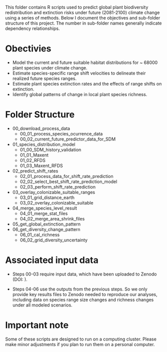 This folder contains R scripts used to predict global plant biodiversity redistribution and extinction risks under future (2081-2100) climate change using a series of methods. Below I document the objectives and sub-folder structure of this project. The number in sub-folder names generally indicate dependency relationships.

# Obectivies

-   Model the current and future suitable habitat distributions for \~ 68000 plant species under climate change.
-   Estimate species-specific range shift velocities to delineate their realized future species ranges.
-   Estimate plant species extinction rates and the effects of range shifts on extinction.
-   Identify global patterns of change in local plant species richness.

# Folder Structure

-   00_download_process_data
    -   00_01_process_species_ocurrence_data
    -   00_02_current_future_predictor_data_for_SDM
-   01_species_distribution_model
    -   01_00_SDM_history_validation
    -   01_01_Maxent
    -   01_02_RFDS
    -   01_03_Maxent_RFDS
-   02_predict_shift_rates
    -   02_01_process_data_for_shift_rate_prediction
    -   02_02_select_best_shift_rate_prediction_model
    -   02_03_perform_shift_rate_prediction
-   03_overlay_colonizable_suitable_ranges
    -   03_01_grid_distance_earth
    -   03_02_overlay_colonizable_suitable
-   04_merge_species_level_result
    -   04_01_merge_stat_files
    -   04_02_merge_area_shrink_files
-   05_get_global_extinction_pattern
-   06_get_diversity_change_pattern
    -   06_01_cal_richness
    -   06_02_grid_diversity_uncertainty

# Associated input data

-   Steps 00-03 require input data, which have been uploaded to Zenodo (DOI: ).

-   Steps 04-06 use the outputs from the previous steps. So we only provide key results files to Zenodo needed to reproduce our analyses, including data on species range size changes and richness changes under all modeled scenarios.

# Important note

Some of these scripts are designed to run on a computing cluster. Please make minor adjustments if you plan to run them on a personal computer.
